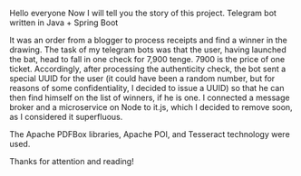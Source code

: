 Hello everyone
Now I will tell you the story of this project. Telegram bot written in Java + Spring Boot

It was an order from a blogger to process receipts and find a winner in the drawing.
The task of my telegram bots was that the user, having launched the bat, head to fall in one check for 7,900 tenge. 7900 is the price of one ticket. 
Accordingly, after processing the authenticity check, the bot sent a special UUID for the user 
(it could have been a random number, but for reasons of some confidentiality, I decided to issue a UUID) so that he can then find himself on the list of winners, if he is one.
I connected a message broker and a microservice on Node to it.js, which I decided to remove soon, as I considered it superfluous.

The Apache PDFBox libraries, Apache POI, and Tesseract technology were used.

Thanks for attention and reading! 
